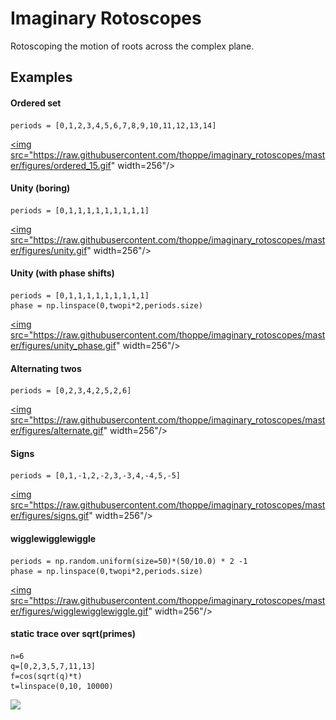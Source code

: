 # Imaginary Rotoscopes

Rotoscoping the motion of roots across the complex plane.

## Examples

#### Ordered set
 
    periods = [0,1,2,3,4,5,6,7,8,9,10,11,12,13,14]

<a href="https://raw.githubusercontent.com/thoppe/imaginary_rotoscopes/master/figures/ordered_15.mp4"><img src="https://raw.githubusercontent.com/thoppe/imaginary_rotoscopes/master/figures/ordered_15.gif" width=256"/></a>

#### Unity (boring)

    periods = [0,1,1,1,1,1,1,1,1,1]

<a href="https://raw.githubusercontent.com/thoppe/imaginary_rotoscopes/master/figures/unity.mp4"><img src="https://raw.githubusercontent.com/thoppe/imaginary_rotoscopes/master/figures/unity.gif" width=256"/></a>


#### Unity (with phase shifts)

    periods = [0,1,1,1,1,1,1,1,1,1]
    phase = np.linspace(0,twopi*2,periods.size)

<a href="https://raw.githubusercontent.com/thoppe/imaginary_rotoscopes/master/figures/unity_phase.mp4"><img src="https://raw.githubusercontent.com/thoppe/imaginary_rotoscopes/master/figures/unity_phase.gif" width=256"/></a>
 

#### Alternating twos

    periods = [0,2,3,4,2,5,2,6]

<a href="https://raw.githubusercontent.com/thoppe/imaginary_rotoscopes/master/figures/alternate.mp4"><img src="https://raw.githubusercontent.com/thoppe/imaginary_rotoscopes/master/figures/alternate.gif" width=256"/></a>
 
#### Signs

    periods = [0,1,-1,2,-2,3,-3,4,-4,5,-5]

<a href="https://raw.githubusercontent.com/thoppe/imaginary_rotoscopes/master/figures/signs.mp4"><img src="https://raw.githubusercontent.com/thoppe/imaginary_rotoscopes/master/figures/signs.gif" width=256"/></a>

#### wigglewigglewiggle

    periods = np.random.uniform(size=50)*(50/10.0) * 2 -1
    phase = np.linspace(0,twopi*2,periods.size)

<a href="https://raw.githubusercontent.com/thoppe/imaginary_rotoscopes/master/figures/wigglewigglewiggle.mp4"><img src="https://raw.githubusercontent.com/thoppe/imaginary_rotoscopes/master/figures/wigglewigglewiggle.gif" width=256"/></a>

#### static trace over sqrt(primes)
  
    n=6
    q=[0,2,3,5,7,11,13]
    f=cos(sqrt(q)*t)
    t=linspace(0,10, 10000)

![](figures/simple_6.png)
